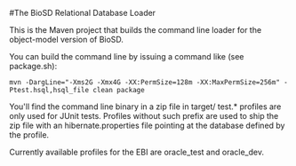 #The BioSD Relational Database Loader

This is the Maven project that builds the command line loader for the object-model version of BioSD. 

You can build the command line by issuing a command like (see package.sh):

```mvn -DargLine="-Xms2G -Xmx4G -XX:PermSize=128m -XX:MaxPermSize=256m" -Ptest.hsql,hsql_file clean package```

You'll find the command line binary in a zip file in target/ 
test.* profiles are only used for JUnit tests. Profiles without such prefix are used to ship the zip file with an 
hibernate.properties file pointing at the database defined by the profile.

Currently available profiles for the EBI are oracle_test and oracle_dev.
 
